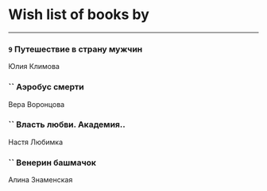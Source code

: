 # Wish list of books by [](https://ok.ru/profile/536771522733)
---

### `9` Путешествие в страну мужчин
Юлия Климова

### `` Аэробус смерти
Вера Воронцова

### `` Власть любви. Академия..
Настя Любимка

### `` Венерин башмачок
Алина Знаменская

